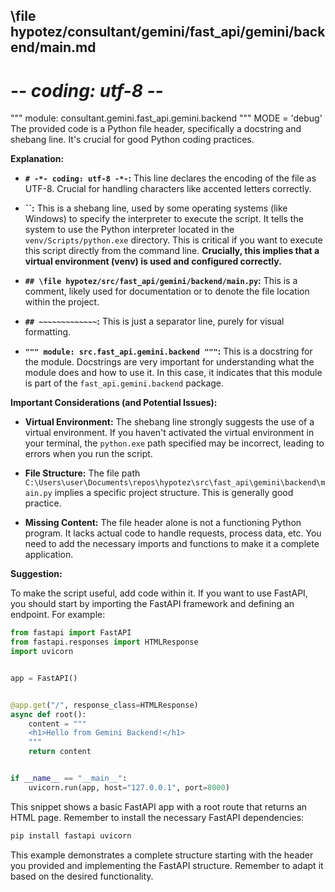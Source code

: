 ## \file hypotez/consultant/gemini/fast_api/gemini/backend/main.md
# -*- coding: utf-8 -*-

""" module: consultant.gemini.fast_api.gemini.backend """
MODE = 'debug'
The provided code is a Python file header, specifically a docstring and shebang line.  It's crucial for good Python coding practices.

**Explanation:**

* **`# -*- coding: utf-8 -*-`:** This line declares the encoding of the file as UTF-8.  Crucial for handling characters like accented letters correctly.

* **``:**  This is a shebang line,  used by some operating systems (like Windows) to specify the interpreter to execute the script.  It tells the system to use the Python interpreter located in the `venv/Scripts/python.exe` directory.  This is critical if you want to execute this script directly from the command line.  **Crucially, this implies that a virtual environment (venv) is used and configured correctly.**

* **`## \file hypotez/src/fast_api/gemini/backend/main.py`:**  This is a comment, likely used for documentation or to denote the file location within the project.


* **`## ~~~~~~~~~~~~~`:**  This is just a separator line, purely for visual formatting.

* **`""" module: src.fast_api.gemini.backend """`:** This is a docstring for the module.  Docstrings are very important for understanding what the module does and how to use it.  In this case, it indicates that this module is part of the `fast_api.gemini.backend` package.

**Important Considerations (and Potential Issues):**

* **Virtual Environment:**  The shebang line strongly suggests the use of a virtual environment.  If you haven't activated the virtual environment in your terminal, the `python.exe` path specified may be incorrect, leading to errors when you run the script.

* **File Structure:**  The file path `C:\Users\user\Documents\repos\hypotez\src\fast_api\gemini\backend\main.py` implies a specific project structure.  This is generally good practice.

* **Missing Content:** The file header alone is not a functioning Python program.  It lacks actual code to handle requests, process data, etc.  You need to add the necessary imports and functions to make it a complete application.

**Suggestion:**

To make the script useful, add code within it. If you want to use FastAPI, you should start by importing the FastAPI framework and defining an endpoint.  For example:

```python
from fastapi import FastAPI
from fastapi.responses import HTMLResponse
import uvicorn


app = FastAPI()


@app.get("/", response_class=HTMLResponse)
async def root():
    content = """
    <h1>Hello from Gemini Backend!</h1>
    """
    return content


if __name__ == "__main__":
    uvicorn.run(app, host="127.0.0.1", port=8000)
```

This snippet shows a basic FastAPI app with a root route that returns an HTML page. Remember to install the necessary FastAPI dependencies:

```bash
pip install fastapi uvicorn
```

This example demonstrates a complete structure starting with the header you provided and implementing the FastAPI structure. Remember to adapt it based on the desired functionality.